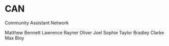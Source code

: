 # CAN
Community Assistant Network

Matthew Bennett
Lawrence Rayner
Oliver Joel
Sophie Taylor
Bradley Clarke
Max Bloy